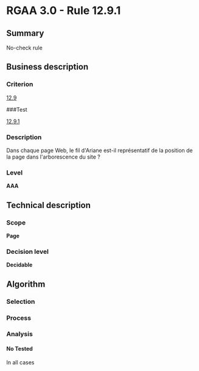 # RGAA 3.0 -  Rule 12.9.1

## Summary

No-check rule

## Business description

### Criterion

[12.9](http://disic.github.io/rgaa_referentiel_en/RGAA3.0_Criteria_English_version_v1.html#crit-12-9)

###Test

[12.9.1](http://disic.github.io/rgaa_referentiel_en/RGAA3.0_Criteria_English_version_v1.html#test-12-9-1)

### Description

Dans chaque page Web, le fil d'Ariane est-il repr&eacute;sentatif de la position de la page dans l'arborescence du site ?

### Level

**AAA**

## Technical description

### Scope

**Page**

### Decision level

**Decidable**

## Algorithm

### Selection

### Process

### Analysis

#### No Tested 

In all cases


